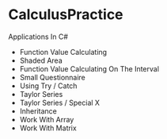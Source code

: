 # CalculusPractice
Applications In C#

+ Function Value Calculating
+ Shaded Area
+ Function Value Calculating On The Interval
+ Small Questionnaire
+ Using Try / Catch
+ Taylor Series
+ Taylor Series / Special X
+ Inheritance
+ Work With Array
+ Work With Matrix